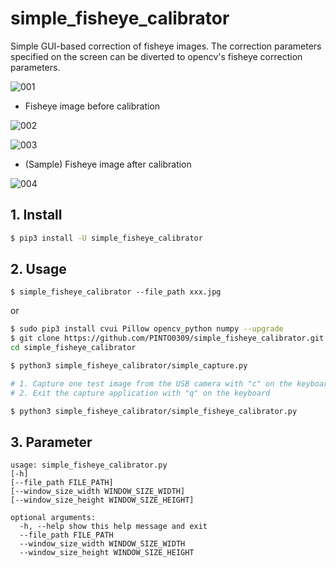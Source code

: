 # simple_fisheye_calibrator
Simple GUI-based correction of fisheye images. The correction parameters specified on the screen can be diverted to opencv's fisheye correction parameters.

![001](https://user-images.githubusercontent.com/33194443/121445762-1142c800-c9cd-11eb-8f39-1a70d0020c8f.gif)

- Fisheye image before calibration

![002](https://user-images.githubusercontent.com/33194443/121445230-02a7e100-c9cc-11eb-827b-078da31298b8.jpg)

![003](https://user-images.githubusercontent.com/33194443/121445245-0b001c00-c9cc-11eb-92db-6d13c0388814.png)

- (Sample) Fisheye image after calibration

![004](https://user-images.githubusercontent.com/33194443/121445265-15221a80-c9cc-11eb-85ea-7dc25f3a6cc4.jpg)

## 1. Install
```bash
$ pip3 install -U simple_fisheye_calibrator
```

## 2. Usage
```
$ simple_fisheye_calibrator --file_path xxx.jpg
```

or

```bash
$ sudo pip3 install cvui Pillow opencv_python numpy --upgrade
$ git clone https://github.com/PINTO0309/simple_fisheye_calibrator.git && \
cd simple_fisheye_calibrator

$ python3 simple_fisheye_calibrator/simple_capture.py

# 1. Capture one test image from the USB camera with "c" on the keyboard
# 2. Exit the capture application with "q" on the keyboard

$ python3 simple_fisheye_calibrator/simple_fisheye_calibrator.py
```

## 3. Parameter
```
usage: simple_fisheye_calibrator.py
[-h]
[--file_path FILE_PATH]
[--window_size_width WINDOW_SIZE_WIDTH]
[--window_size_height WINDOW_SIZE_HEIGHT]

optional arguments:
  -h, --help show this help message and exit
  --file_path FILE_PATH
  --window_size_width WINDOW_SIZE_WIDTH
  --window_size_height WINDOW_SIZE_HEIGHT
```
